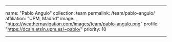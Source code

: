 ---

name: "Pablo Angulo"
collection: team
permalink: /team/pablo-angulo/
affiliation: "UPM, Madrid"
image: "https://weathernavigation.com/images/team/pablo-angulo.png"
profile: "https://dcain.etsin.upm.es/~pablo/"
priority: 10

---